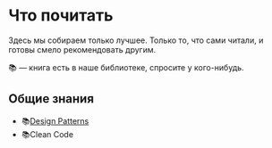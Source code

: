 # Что почитать

Здесь мы собираем только лучшее. Только то, что сами читали, и готовы смело рекомендовать другим.

📚 — книга есть в наше библиотеке, спросите у кого-нибудь.

## Общие знания
+ 📚[Design Patterns](https://ru.wikipedia.org/wiki/Design_Patterns)
+ 📚Clean Code
